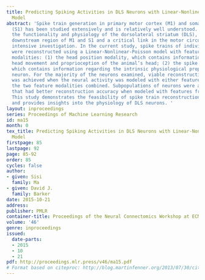 ```yaml
---
title: Predicting Spiking Activities in DLS Neurons with Linear-Nonlinear-Poisson
  Model
abstract: 'Spike train generation in primary motor cortex (M1) and somatosensory cortex
  (S1) has been studied extensively and is relatively well understood. On the contrary,
  the functionality and physiology of the dorsolateral striatum (DLS), the immediate
  downstream region of M1 and S1 and a critical link in the motor circuit, still requires
  intensive investigation. In the current study, spike trains of individual DLS neurons
  were reconstructed using a Linear-Nonlinear-Poisson model with features from two
  modalities: (1) the head position modality, which contains information regarding
  head movement and proprioception of the animal’s head; (2) the spike history modality,
  which contains information regarding the intrinsic physiological properties of the
  neuron. For the majority of the neurons examined, viable reconstruction accuracy
  was achieved when the neural activity was modeled with either feature modality or
  the two feature modalities combined. Subpopulations of neurons were also identiﬁied
  that had better reconstruction accuracy when modeled with features from single modalities.
  This study demonstrates the feasibility of spike train reconstruction in DLS neurons
  and provides insights into the physiology of DLS neurons. '
layout: inproceedings
series: Proceedings of Machine Learning Research
id: ma15
month: 0
tex_title: Predicting Spiking Activities in DLS Neurons with Linear-Nonlinear-Poisson
  Model
firstpage: 85
lastpage: 92
page: 85-92
order: 85
cycles: false
author:
- given: Sisi
  family: Ma
- given: David J.
  family: Barker
date: 2015-10-21
address: 
publisher: PMLR
container-title: Proceedings of the Neural Connectomics Workshop at ECML 2014
volume: '46'
genre: inproceedings
issued:
  date-parts:
  - 2015
  - 10
  - 21
pdf: http://proceedings.mlr.press/v46/ma15.pdf
# Format based on citeproc: http://blog.martinfenner.org/2013/07/30/citeproc-yaml-for-bibliographies/
---
```

